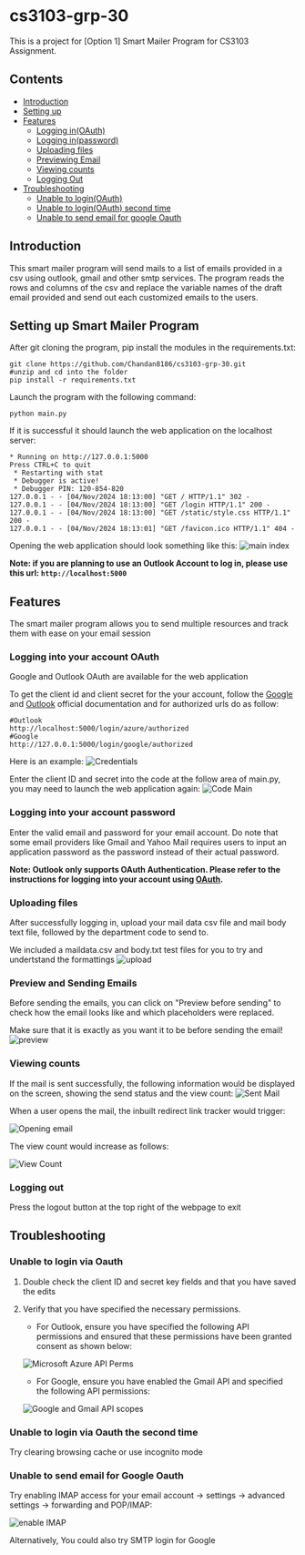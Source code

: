 # cs3103-grp-30
This is a project for [Option 1] Smart Mailer Program for CS3103 Assignment. 

## Contents
* [Introduction](#introduction)
* [Setting up](#setting-up-smart-mailer-program)
* [Features](#features)
    *  [Logging in(OAuth)](#logging-into-your-account-oauth)
    *  [Logging in(password)](#logging-into-your-account-password)
    *  [Uploading files](#uploading-files)
    *  [Previewing Email](#preview-and-sending-emails)
    *  [Viewing counts](#viewing-counts)
    *  [Logging Out](#logging-out)
* [Troubleshooting](#troubleshooting)
    *  [Unable to login(OAuth)](#unable-to-login-via-oauth)
    *  [Unable to login(OAuth) second time](#unable-to-login-via-oauth-the-second-time)
    *  [Unable to send email for google Oauth](#unable-to-send-email-for-google-oauth)


## Introduction

This smart mailer program will send mails to a list of emails provided in a csv using outlook, gmail and other smtp services. The program reads the rows and columns of the csv and replace the variable names of the draft email provided and send out each customized emails to the users.

## Setting up Smart Mailer Program
After git cloning the program, pip install the modules in the requirements.txt:
```
git clone https://github.com/Chandan8186/cs3103-grp-30.git
#unzip and cd into the folder
pip install -r requirements.txt
```
Launch the program with the following command:
```
python main.py
```
If it is successful it should launch the web application on the localhost server:
```
* Running on http://127.0.0.1:5000
Press CTRL+C to quit
 * Restarting with stat
 * Debugger is active!
 * Debugger PIN: 120-854-820
127.0.0.1 - - [04/Nov/2024 18:13:00] "GET / HTTP/1.1" 302 -
127.0.0.1 - - [04/Nov/2024 18:13:00] "GET /login HTTP/1.1" 200 -
127.0.0.1 - - [04/Nov/2024 18:13:00] "GET /static/style.css HTTP/1.1" 200 -
127.0.0.1 - - [04/Nov/2024 18:13:01] "GET /favicon.ico HTTP/1.1" 404 -
```
Opening the web application should look something like this:
![main index](images/mainIndex.png)

**Note: if you are planning to use an Outlook Account to log in, please use this url: ```http://localhost:5000```**

## Features
The smart mailer program allows you to send multiple resources and track them with ease on your email session

### Logging into your account OAuth

Google and Outlook OAuth are available for the web application

To get the client id and client secret for the your account, follow the [Google](https://developers.google.com/identity/protocols/oauth2/web-server#python) and [Outlook](https://learn.microsoft.com/en-us/partner-center/marketplace-offers/create-or-update-client-ids-and-secrets) official documentation and for authorized urls do as follow:

```
#Outlook
http://localhost:5000/login/azure/authorized
#Google
http://127.0.0.1:5000/login/google/authorized
```

Here is an example:
![Credentials](images/credentialGoogle.png)

Enter the client ID and secret into the code at the follow area of main.py, you may need to launch the web application again:
![Code Main](images/codeMain.png)

### Logging into your account password

Enter the valid email and password for your email account. Do note that some email providers like Gmail and Yahoo Mail requires users to input an application password as the password instead of their actual password.

**Note: Outlook only supports OAuth Authentication. Please refer to the instructions for logging into your account using [OAuth](#logging-into-your-account-oauth).** 

### Uploading files

After successfully logging in, upload your mail data csv file and mail body text file, followed by the department code to send to.

We included a maildata.csv and body.txt test files for you to try and undertstand the formattings
![upload](images/upload.png)

### Preview and Sending Emails

Before sending the emails, you can click on "Preview before sending" to check how the email looks like and which placeholders were replaced.

Make sure that it is exactly as you want it to be before sending the email!
![preview](images/preview.png)

### Viewing counts

If the mail is sent successfully, the following information would be displayed on the screen, showing the send status and the view count:
![Sent Mail](images/sentMail.png)

When a user opens the mail, the inbuilt redirect link tracker would trigger:

![Opening email](images/openMail.png)

The view count would increase as follows:

![View Count](images/viewCount.png)

### Logging out

Press the logout button at the top right of the webpage to exit

## Troubleshooting

### Unable to login via Oauth

1. Double check the client ID and secret key fields and that you have saved the edits
2. Verify that you have specified the necessary permissions. 
    - For Outlook, ensure you have specified the following API permissions and ensured that these permissions have been granted consent as shown below:

    ![Microsoft Azure API Perms](images/Microsoft%20Azure%20API%20Perms.JPG)

    - For Google, ensure you have enabled the Gmail API and specified the following API permissions:

    ![Google and Gmail API scopes](images/google_scopes.png)
   

### Unable to login via Oauth the second time

Try clearing browsing cache or use incognito mode

### Unable to send email for Google Oauth

Try enabling IMAP access for your email account -> settings -> advanced settings -> forwarding and POP/IMAP:

![enable IMAP](images/IMAP.png)

Alternatively, You could also try SMTP login for Google
